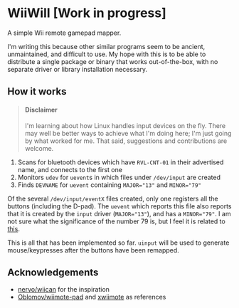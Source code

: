 # WiiWill [Work in progress]

A simple Wii remote gamepad mapper.

I'm writing this because other similar programs seem to be ancient, unmaintained, and difficult to use.
My hope with this is to be able to distribute a single package or binary that works out-of-the-box, with no separate driver or library installation necessary.

## How it works

> #### Disclaimer
> I'm learning about how Linux handles input devices on the fly.
> There may well be better ways to achieve what I'm doing here; I'm just going by what worked for me.
> That said, suggestions and contributions are welcome.

1. Scans for bluetooth devices which have `RVL-CNT-01` in their advertised name, and connects to the first one
2. Monitors `udev` for `uevent`s in which files under `/dev/input` are created
3. Finds `DEVNAME` for `uevent` containing `MAJOR="13"` and `MINOR="79"`

Of the several `/dev/input/eventX` files created, only one registers all the buttons (including the D-pad). The `uevent` which reports this file also reports that it is created by the `input` driver (`MAJOR="13"`), and has a `MINOR="79"`.
I am not sure what the significance of the number 79 is, but I feel it is related to [this](https://github.com/torvalds/linux/blob/master/include/uapi/linux/input-event-codes.h#L31).

This is all that has been implemented so far. `uinput` will be used to generate mouse/keypresses after the buttons have been remapped.

## Acknowledgements

- [nervo/wiican](https://github.com/nervo/wiican) for the inspiration
- [Oblomov/wiimote-pad](https://github.com/Oblomov/wiimote-pad) and [xwiimote](https://github.com/xwiimote/xwiimote) as references
